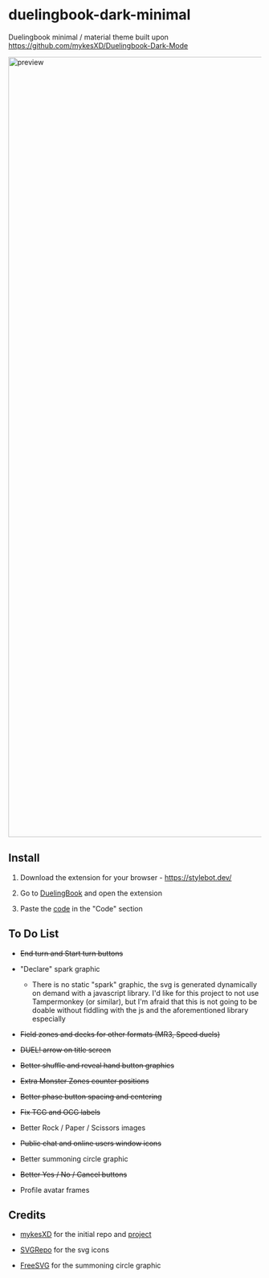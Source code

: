 # duelingbook-dark-minimal
Duelingbook minimal / material theme built upon https://github.com/mykesXD/Duelingbook-Dark-Mode

<img width="1553" alt="preview" src="https://user-images.githubusercontent.com/37403330/212520191-90662cc7-7c04-44c9-91d4-046ab5cb5426.png">


## Install

1. Download the extension for your browser - https://stylebot.dev/

2. Go to <a href="https://duelingbook.com">DuelingBook</a> and open the extension

3. Paste the <a href="https://raw.githubusercontent.com/QuotedTF/duelingbook-dark-minimal/main/duelingbook.css">code</a> in the "Code" section

## To Do List

 * ~~End turn and Start turn buttons~~
 
 * "Declare" spark graphic
   * There is no static "spark" graphic, the svg is generated dynamically on demand with a javascript library. I'd like for this project to not use Tampermonkey (or similar), but I'm afraid that this is not going to be doable without fiddling with the js and the aforementioned library especially
 
 * ~~Field zones and decks for other formats (MR3, Speed duels)~~
 
 * ~~DUEL! arrow on title screen~~
 
 * ~~Better shuffle and reveal hand button graphics~~
 
 * ~~Extra Monster Zones counter positions~~
 
 * ~~Better phase button spacing and centering~~
 
 * ~~Fix TCG and OCG labels~~
 
 * Better Rock / Paper / Scissors images
 
 * ~~Public chat and online users window icons~~
 
 * Better summoning circle graphic
 
 * ~~Better Yes / No / Cancel buttons~~
 
 * Profile avatar frames

## Credits

 * <a href="https://github.com/mykesXD">mykesXD</a> for the initial repo and <a href="https://github.com/mykesXD/Duelingbook-Dark-Mode">project</a>

 * <a href="https://www.svgrepo.com">SVGRepo</a>  for the svg icons
 
 * <a href="https://freesvg.org">FreeSVG</a> for the summoning circle graphic

